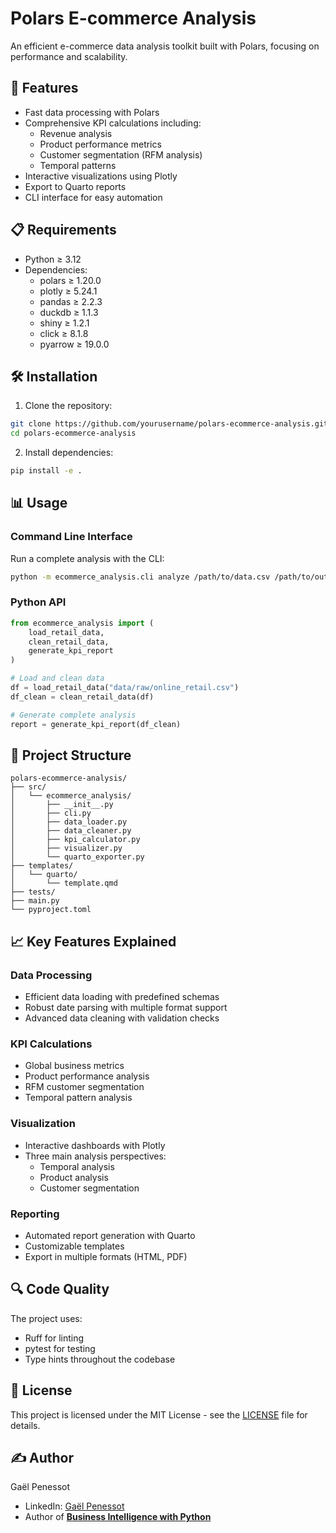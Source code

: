 # Polars E-commerce Analysis

An efficient e-commerce data analysis toolkit built with Polars, focusing on performance and scalability.

## 🚀 Features

- Fast data processing with Polars
- Comprehensive KPI calculations including:
  - Revenue analysis
  - Product performance metrics
  - Customer segmentation (RFM analysis)
  - Temporal patterns
- Interactive visualizations using Plotly
- Export to Quarto reports
- CLI interface for easy automation

## 📋 Requirements

- Python ≥ 3.12
- Dependencies:
  - polars ≥ 1.20.0
  - plotly ≥ 5.24.1
  - pandas ≥ 2.2.3
  - duckdb ≥ 1.1.3
  - shiny ≥ 1.2.1
  - click ≥ 8.1.8
  - pyarrow ≥ 19.0.0

## 🛠 Installation

1. Clone the repository:
```bash
git clone https://github.com/yourusername/polars-ecommerce-analysis.git
cd polars-ecommerce-analysis
```

2. Install dependencies:
```bash
pip install -e .
```

## 📊 Usage

### Command Line Interface

Run a complete analysis with the CLI:

```bash
python -m ecommerce_analysis.cli analyze /path/to/data.csv /path/to/output --template-dir /path/to/templates
```

### Python API

```python
from ecommerce_analysis import (
    load_retail_data,
    clean_retail_data,
    generate_kpi_report
)

# Load and clean data
df = load_retail_data("data/raw/online_retail.csv")
df_clean = clean_retail_data(df)

# Generate complete analysis
report = generate_kpi_report(df_clean)
```

## 📁 Project Structure

```
polars-ecommerce-analysis/
├── src/
│   └── ecommerce_analysis/
│       ├── __init__.py
│       ├── cli.py
│       ├── data_loader.py
│       ├── data_cleaner.py
│       ├── kpi_calculator.py
│       ├── visualizer.py
│       └── quarto_exporter.py
├── templates/
│   └── quarto/
│       └── template.qmd
├── tests/
├── main.py
└── pyproject.toml
```

## 📈 Key Features Explained

### Data Processing

- Efficient data loading with predefined schemas
- Robust date parsing with multiple format support
- Advanced data cleaning with validation checks

### KPI Calculations

- Global business metrics
- Product performance analysis
- RFM customer segmentation
- Temporal pattern analysis

### Visualization

- Interactive dashboards with Plotly
- Three main analysis perspectives:
  - Temporal analysis
  - Product analysis
  - Customer segmentation

### Reporting

- Automated report generation with Quarto
- Customizable templates
- Export in multiple formats (HTML, PDF)

## 🔍 Code Quality

The project uses:
- Ruff for linting
- pytest for testing
- Type hints throughout the codebase

## 📝 License

This project is licensed under the MIT License - see the [LICENSE](LICENSE) file for details.

## ✍️ Author

Gaël Penessot
- LinkedIn: [Gaël Penessot](https://www.linkedin.com/in/gael-penessot)
- Author of [**Business Intelligence with Python**](https://amzn.to/42jjs1o)